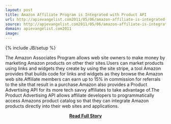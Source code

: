 ```yaml
---
layout: post
title: Amazon Affiliate Program is Integrated with Product API
url: http://apievangelist.com2011/05/06/amazon-affiliate-is-integrated-with-product-api/
source: http://apievangelist.com2011/05/06/amazon-affiliate-is-integrated-with-product-api/
domain: apievangelist.com2011
image: 
---
```

{% include JB/setup %}<p>The Amazon Associates Program allows web site owners to make money by marketing Amazon products on other their sites.Users can market products using links and widgets they create by using the site stripe, a tool Amazon provides that builds code for links and widgets as they browse the Amazon web site.Affiliate members can earn up to 15% in commission for referrals to the site that result in a purchase.Amazon also provides a Product Advertising API for its more tech savvy affiliates to take advantage of.The Product Advertising API allows affiliate developers to programmatically access Amazons product catalog so that they can integrate Amazon products directly into their web sites and applications.</p>
<center><p><a href="http://apievangelist.com2011/05/06/amazon-affiliate-is-integrated-with-product-api/" style='padding:25px; font-sze:18px; font-weight: bold;'>Read Full Story</a></p></center>
